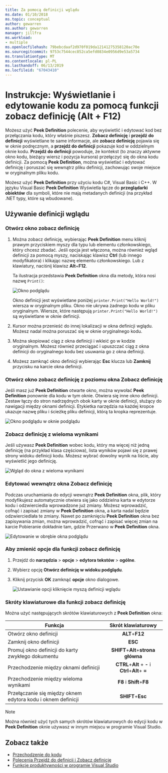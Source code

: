 ```yaml
---
title: Za pomocą definicji wglądu
ms.date: 01/10/2018
ms.topic: conceptual
author: gewarren
ms.author: gewarren
manager: jillfra
ms.workload:
- multiple
ms.openlocfilehash: 79bebcdaaf2d970f019da12141275358120ac70e
ms.sourcegitcommit: 9753c7544cec852ca5efd0834e0956d9e53a5734
ms.translationtype: MT
ms.contentlocale: pl-PL
ms.lasthandoff: 06/13/2019
ms.locfileid: "67043410"
---
```

# <a name="how-to-view-and-edit-code-by-using-peek-definition-altf12"></a>Instrukcje: Wyświetlanie i edytowanie kodu za pomocą funkcji zobacz definicję (Alt + F12)

Możesz użyć **Peek Definition** polecenie, aby wyświetlić i edytować kod bez przełączania kodu, który właśnie piszesz. **Zobacz definicję** i **przejdź do definicji** wyświetlane te same informacje, ale **zobacz definicję** pojawia się w oknie podręcznym, a **przejdź do definicji** pokazuje kod w oddzielnym oknie kodu. **Przejdź do definicji** powoduje, że kontekst (to znaczy aktywne okno kodu, bieżący wiersz i pozycja kursora) przełączyć się do okna kodu definicji. Za pomocą **Peek Definition**, można wyświetlać i edytować definicję i poruszać się wewnątrz pliku definicji, zachowując swoje miejsce w oryginalnym pliku kodu.

Możesz użyć **Peek Definition** przy użyciu kodu C#, Visual Basic i C++. W języku Visual Basic **Peek Definition** Wyświetla łącze do **przeglądarki obiektów** dla symboli, które nie mają metadanych definicji (na przykład .NET typy, które są wbudowane).

## <a name="use-peek-definition"></a>Używanie definicji wglądu

### <a name="open-a-peek-definition-window"></a>Otwórz okno zobacz definicję

1. Można zobacz definicję, wybierając **Peek Definition** menu kliknij prawym przyciskiem myszy dla typu lub elementu członkowskiego, który chcesz zbadać. Jeśli opcja jest włączona, można również wgląd definicji za pomocą myszy, naciskając klawisz **Ctrl** (lub innego modyfikatora) i klikając nazwę elementu członkowskiego. Lub z klawiatury, naciśnij klawisz **Alt**+**F12**.

     Ta ilustracja przedstawia **Peek Definition** okna dla metody, która nosi nazwę `Print()`:

     ![Okno podglądu](../ide/media/peekwindow.png)

     Okno definicji jest wyświetlane poniżej `printer.Print("Hello World!")` wiersza w oryginalnym pliku. Okno nie ukrywa żadnego kodu w pliku oryginalnym. Wiersze, które następują `printer.Print("Hello World!")` są wyświetlane w oknie definicji.

1. Kursor można przenieść do innej lokalizacji w okna definicji wglądu. Możesz nadal można poruszać się w oknie oryginalnego kodu.

1. Można skopiować ciąg z okna definicji i wkleić go w kodzie oryginalnym. Możesz również przeciągać i upuszczać ciąg z okna definicji do oryginalnego kodu bez usuwania go z okna definicji.

1. Możesz zamknąć okno definicji wybierając **Esc** klucza lub **Zamknij** przycisku na karcie okna definicji.

### <a name="open-a-peek-definition-window-from-within-a-peek-definition-window"></a>Otwórz okno zobacz definicję z poziomu okna Zobacz definicję

Jeśli masz już **Peek Definition** otwarte okno, można wywołać **Peek Definition** ponownie dla kodu w tym oknie. Otwiera się inne okno definicji. Zestaw łączy do stron nadrzędnych obok karty w oknie definicji, służący do nawigacji między oknami definicji. Etykietka narzędzia na każdej kropce ukazuje nazwę pliku i ścieżkę pliku definicji, którą ta kropka reprezentuje.

   ![Okno podglądu w oknie podglądu](../ide/media/peekwithinpeek.png)

### <a name="peek-definition-with-multiple-results"></a>Zobacz definicję z wieloma wynikami

Jeśli używasz **Peek Definition** wobec kodu, który ma więcej niż jedną definicję (na przykład klasa częściowa), lista wyników pojawi się z prawej strony widoku definicji kodu. Możesz wybrać dowolny wynik na liście, aby wyświetlić jego definicję.

   ![Wgląd do okna z wieloma wynikami](../ide/media/peekmultiple.png)

### <a name="edit-inside-the-peek-definition-window"></a>Edytować wewnątrz okna Zobacz definicję

Podczas uruchamiania do edycji wewnątrz **Peek Definition** okna, plik, który modyfikujesz automatycznie otwiera się jako oddzielna karta w edytorze kodu i odzwierciedla wprowadzone już zmiany. Możesz wprowadzić, cofnąć i zapisać zmiany w **Peek Definition** okna, a karta nadal będzie odzwierciedlała te zmiany. Nawet po zamknięciu **Peek Definition** okna bez zapisywania zmian, można wprowadzić, cofnąć i zapisać więcej zmian na karcie Pobieranie dokładnie tam, gdzie Przerwano w **Peek Definition** okna.

   ![Edytowanie w obrębie okna podglądu](../ide/media/peekedit.png)

### <a name="to-change-options-for-peek-definition"></a>Aby zmienić opcje dla funkcji zobacz definicję

1. Przejdź do **narzędzia** > **opcje** > **edytora tekstów** > **ogólne**.

1. Wybierz opcję **Otwórz definicję w widoku podglądu**.

1. Kliknij przycisk **OK** zamknąć **opcje** okno dialogowe.

   ![Ustawianie opcji kliknięcie myszą definicji wglądu](../ide/media/editor_options_peek_view.png)

### <a name="keyboard-shortcuts-for-peek-definition"></a>Skróty klawiaturowe dla funkcji zobacz definicję

Można użyć następujących skrótów klawiaturowych z **Peek Definition** okna:

|Funkcja|Skrót klawiaturowy|
|-------------------|:-----------------------:|
|Otwórz okno definicji|**ALT**+**F12**|
|Zamknij okno definicji|**ESC**|
|Promuj okno definicji do karty zwykłego dokumentu|**SHIFT**+**Alt**+**strona główna**|
|Przechodzenie między oknami definicji|**CTRL**+**Alt** + **-** i **Ctrl**+**Alt**+ **=**|
|Przechodzenie między wieloma wynikami|**F8** i **Shift**+**F8**|
|Przełączanie się między oknem edytora kodu i oknem definicji|**SHIFT**+**Esc**|

> [!NOTE]
> Można również użyć tych samych skrótów klawiaturowych do edycji kodu w **Peek Definition** oknie używasz w innym miejscu w programie Visual Studio.

## <a name="see-also"></a>Zobacz także

- [Przechodzenie do kodu](../ide/navigating-code.md)
- [Polecenia Przejdź do definicji i Zobacz definicję](../ide/go-to-and-peek-definition.md)
- [Funkcje produktywności w programie Visual Studio](../ide/productivity-features.md)